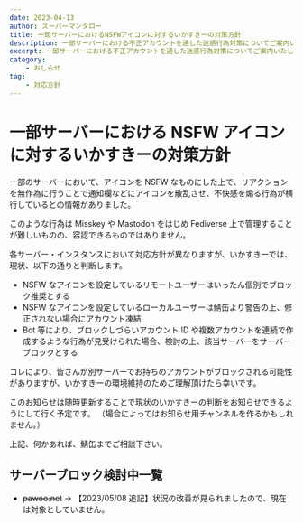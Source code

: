 ```yaml
---
date: 2023-04-13
author: スーパーマンタロー
title: 一部サーバーにおけるNSFWアイコンに対するいかすきーの対策方針
description: 一部サーバーにおける不正アカウントを通した迷惑行為対策についてご案内いたします。
excerpt: 一部サーバーにおける不正アカウントを通した迷惑行為対策についてご案内いたします。
category:
    - おしらせ
tag:
    - 対応方針
---
```


# 一部サーバーにおける NSFW アイコンに対するいかすきーの対策方針

一部のサーバーにおいて、アイコンを NSFW なものにした上で、リアクションを無作為に行うことで通知欄などにアイコンを散乱させ、不快感を煽る行為が横行しているとの情報がありました。

このような行為は Misskey や Mastodon をはじめ Fediverse 上で管理することが難しいものの、容認できるものではありません。

各サーバー・インスタンスにおいて対応方針が異なりますが、いかすきーでは、現状、以下の通りと判断します。

- NSFW なアイコンを設定しているリモートユーザーはいったん個別でブロック推奨とする
- NSFW なアイコンを設定しているローカルユーザーは鯖缶より警告の上、修正されない場合にアカウント凍結
- Bot 等により、ブロックしづらいアカウント ID や複数アカウントを連続で作成するような行為が見受けられた場合、検討の上、該当サーバーをサーバーブロックとする

コレにより、皆さんが別サーバーでお持ちのアカウントがブロックされる可能性がありますが、いかすきーの環境維持のためご理解頂けたら幸いです。

このお知らせは随時更新することで現状のいかすきーの判断をお知らせできるようにして行く予定です。
（場合によってはお知らせ用チャンネルを作るかもしれません。）

上記、何かあれば、鯖缶までご相談下さい。

## サーバーブロック検討中一覧

- ~~pawoo.net~~ → 【2023/05/08 追記】状況の改善が見られましたので、現在は対象としていません。
